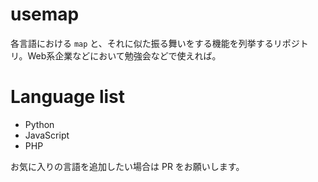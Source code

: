 # usemap

各言語における `map` と、それに似た振る舞いをする機能を列挙するリポジトリ。Web系企業などにおいて勉強会などで使えれば。

# Language list

- Python
- JavaScript
- PHP

お気に入りの言語を追加したい場合は PR をお願いします。
